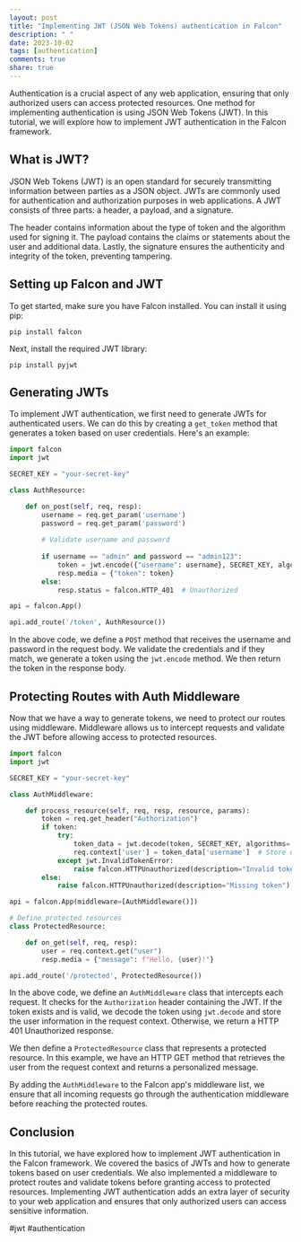 ```yaml
---
layout: post
title: "Implementing JWT (JSON Web Tokens) authentication in Falcon"
description: " "
date: 2023-10-02
tags: [authentication]
comments: true
share: true
---
```


Authentication is a crucial aspect of any web application, ensuring that only authorized users can access protected resources. One method for implementing authentication is using JSON Web Tokens (JWT). In this tutorial, we will explore how to implement JWT authentication in the Falcon framework.

## What is JWT?

JSON Web Tokens (JWT) is an open standard for securely transmitting information between parties as a JSON object. JWTs are commonly used for authentication and authorization purposes in web applications. A JWT consists of three parts: a header, a payload, and a signature.

The header contains information about the type of token and the algorithm used for signing it. The payload contains the claims or statements about the user and additional data. Lastly, the signature ensures the authenticity and integrity of the token, preventing tampering.

## Setting up Falcon and JWT

To get started, make sure you have Falcon installed. You can install it using pip:

```shell
pip install falcon
```

Next, install the required JWT library:

```shell
pip install pyjwt
```

## Generating JWTs

To implement JWT authentication, we first need to generate JWTs for authenticated users. We can do this by creating a `get_token` method that generates a token based on user credentials. Here's an example:

```python
import falcon
import jwt

SECRET_KEY = "your-secret-key"

class AuthResource:

    def on_post(self, req, resp):
        username = req.get_param('username')
        password = req.get_param('password')
        
        # Validate username and password
        
        if username == "admin" and password == "admin123":
            token = jwt.encode({"username": username}, SECRET_KEY, algorithm="HS256")
            resp.media = {"token": token}
        else:
            resp.status = falcon.HTTP_401  # Unauthorized

api = falcon.App()

api.add_route('/token', AuthResource())
```

In the above code, we define a `POST` method that receives the username and password in the request body. We validate the credentials and if they match, we generate a token using the `jwt.encode` method. We then return the token in the response body.

## Protecting Routes with Auth Middleware

Now that we have a way to generate tokens, we need to protect our routes using middleware. Middleware allows us to intercept requests and validate the JWT before allowing access to protected resources.

```python
import falcon
import jwt

SECRET_KEY = "your-secret-key"

class AuthMiddleware:

    def process_resource(self, req, resp, resource, params):
        token = req.get_header("Authorization")
        if token:
            try:
                token_data = jwt.decode(token, SECRET_KEY, algorithms=["HS256"])
                req.context['user'] = token_data['username']  # Store user info in request context
            except jwt.InvalidTokenError:
                raise falcon.HTTPUnauthorized(description="Invalid token")
        else:
            raise falcon.HTTPUnauthorized(description="Missing token")

api = falcon.App(middleware=[AuthMiddleware()])

# Define protected resources
class ProtectedResource:

    def on_get(self, req, resp):
        user = req.context.get("user")
        resp.media = {"message": f"Hello, {user}!"}

api.add_route('/protected', ProtectedResource())
```

In the above code, we define an `AuthMiddleware` class that intercepts each request. It checks for the `Authorization` header containing the JWT. If the token exists and is valid, we decode the token using `jwt.decode` and store the user information in the request context. Otherwise, we return a HTTP 401 Unauthorized response.

We then define a `ProtectedResource` class that represents a protected resource. In this example, we have an HTTP GET method that retrieves the user from the request context and returns a personalized message.

By adding the `AuthMiddleware` to the Falcon app's middleware list, we ensure that all incoming requests go through the authentication middleware before reaching the protected routes.

## Conclusion

In this tutorial, we have explored how to implement JWT authentication in the Falcon framework. We covered the basics of JWTs and how to generate tokens based on user credentials. We also implemented a middleware to protect routes and validate tokens before granting access to protected resources. Implementing JWT authentication adds an extra layer of security to your web application and ensures that only authorized users can access sensitive information.

#jwt #authentication